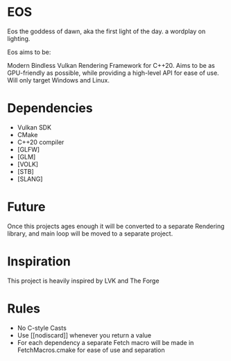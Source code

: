 # EOS
Eos the goddess of dawn, aka the first light of the day. a wordplay on lighting.

Eos aims to be:

Modern Bindless Vulkan Rendering Framework for C++20.
Aims to be as GPU-friendly as possible, while providing a high-level API for ease of use.
Will only target Windows and Linux.

# Dependencies
- Vulkan SDK
- CMake
- C++20 compiler
- [GLFW]
- [GLM]
- [VOLK]
- [STB]
- [SLANG]



# Future
Once this projects ages enough it will be converted to a separate Rendering library, and main loop will be moved to a separate project.


# Inspiration
This project is heavily inspired by LVK and The Forge


# Rules
- No C-style Casts
- Use [[nodiscard]] whenever you return a value
- For each dependency a separate Fetch macro will be made in FetchMacros.cmake for ease of use and separation 